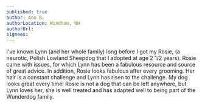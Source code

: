 ```yaml
---
published: true
author: Ann B.
authorLocation: Windham, NH﻿﻿
authorUrl:
signees:
---
```


I've known Lynn (and her whole family) long before I got my Rosie, (a neurotic, Polish Lowland Sheepdog that I adopted at age 2 1/2 years). Rosie came with issues, for which Lynn has been a fabulous resource and source of great advice. In addition, Rosie looks fabulous after every grooming. Her hair is a constant challenge and Lynn has risen to the challenge. My dog looks great every time! Rosie is not a dog that can be left anywhere, but Lynn loves her, she is well treated and has adapted well to being part of the Wunderdog family.﻿
